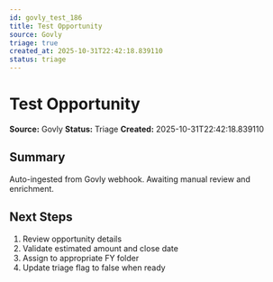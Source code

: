 ```yaml
---
id: govly_test_186
title: Test Opportunity
source: Govly
triage: true
created_at: 2025-10-31T22:42:18.839110
status: triage
---
```


# Test Opportunity

**Source:** Govly
**Status:** Triage
**Created:** 2025-10-31T22:42:18.839110

## Summary

Auto-ingested from Govly webhook. Awaiting manual review and enrichment.

## Next Steps

1. Review opportunity details
2. Validate estimated amount and close date
3. Assign to appropriate FY folder
4. Update triage flag to false when ready
